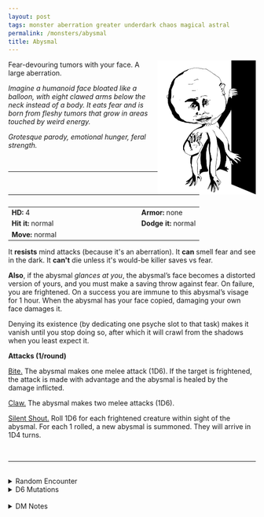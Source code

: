 ```yaml
---
layout: post
tags: monster aberration greater underdark chaos magical astral
permalink: /monsters/abysmal
title: Abysmal
---
```


<img align="right" width=200px src="/images/Abysmal.png">

Fear-devouring tumors with your face. A large aberration.

_Imagine a humanoid face bloated like a balloon, with eight clawed arms below the neck instead of a body. It eats fear and is born from fleshy tumors that grow in areas touched by weird energy._

_Grotesque parody, emotional hunger, feral strength._

<br>

---

|  <span style="display: inline-block; width:250px"></span>  |  |
| -------- | --------|
| **HD:** 4 | **Armor:** none  |
| **Hit it:** normal    | **Dodge it:** normal  |
| **Move:** normal     |   | 

It **resists** mind attacks (because it's an aberration).
It **can** smell fear and see in the dark.
It **can't** die unless it's would-be killer saves vs fear.

**Also**, if the abysmal *glances at you*, the abysmal’s face becomes a distorted version of yours, and you must make a saving throw against fear. On failure, you are frightened. On a success you are immune to this abysmal’s visage for 1 hour. When the abysmal has your face copied, damaging your own face damages it.

Denying its existence (by dedicating one psyche slot to that task) makes it vanish until you stop doing so, after which it will crawl from the shadows when you least expect it.

**Attacks (1/round)**

<ins>Bite.</ins> The abysmal makes one melee attack (1D6). If the target is frightened, the attack is made with advantage and the abysmal is healed by the damage inflicted.

<ins>Claw.</ins> The abysmal makes two melee attacks (1D6).

<ins>Silent Shout.</ins> Roll 1D6 for each frightened creature within sight of the abysmal. For each 1 rolled, a new abysmal is summoned. They will arrive in 1D4 turns.

<br>

---

<br>

<details markdown="1">
<summary>Random Encounter</summary>

1. **Monster:** 1D4 abysmals.
1. **Lair:** Tumor-like flesh mounds litter the area. Some of them have grotesque facial features, some of them look like your friends. Fear save. <br>    &nbsp; OR <br>    **Omen:** A soft whisper of your name seems to be coming simultaneously from your nape and the general direction of the monster.
1. **Spoor:** Half-devoured bodies, twisted in terror but without faces. Fear save.
1. **Tracks:** The sound of balloons deflating.
1. **Trace:**Mud effigy of a person (maybe you?) with a huge head.
1. **Trace:** The skin of a face deflated like a balloon.
</details>

<details markdown="1">
<summary>D6 Mutations</summary>

Your studies of the aberration have changed you in horrible, gruesome ways: your head grows while your body shrinks. You permanently lose half of your strength and ...

1. ... your head detaches from your body. You have a flying speed but no limbs.
1. ... you copy the face of people you see.
1. ... you hover at half your speed.
1. ... you can smell fear.
1. ... you have a 1D4 bite attack with the same effect as the abysmal’s.
1. you know the [spell word](https://saltygoo.github.io/class/magic-user#spell-words) *Face* and gain one Spell Die.
</details>

<br>

<details markdown="1">
<summary>DM Notes</summary>
I think the abysmal is an original creation of [Richard J. Leblanc Jr](http://savevsdragon.blogspot.com/) in the [Creature Compendium](https://www.drivethrurpg.com/product/147588/CC1-Creature-Compendium). When adapting it, I wanted to up the horror factor and was inspired by Junji Ito's short story "The Hanging Balloons" found in "The Face Burglar / 顔泥棒". — SaltyGoo
</details>
